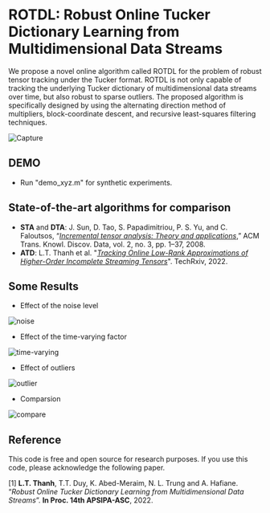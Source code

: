 # ROTDL: Robust Online Tucker Dictionary Learning from Multidimensional Data Streams

We propose a novel online algorithm called ROTDL for the problem of robust tensor tracking under the Tucker format.
ROTDL is not only capable of tracking the underlying Tucker dictionary of multidimensional data streams over time, but also
robust to sparse outliers. The proposed algorithm is specifically designed by using the alternating direction method of multipliers,
block-coordinate descent, and recursive least-squares filtering techniques. 

![Capture](https://user-images.githubusercontent.com/26319211/189215479-bfdf8c3b-3dad-455d-a818-e915f3831189.PNG)



## DEMO

+ Run "demo_xyz.m" for synthetic experiments.


## State-of-the-art algorithms for comparison

+ **STA** and **DTA**: J. Sun, D. Tao, S. Papadimitriou, P. S. Yu, and C. Faloutsos, “[*Incremental
tensor analysis: Theory and applications*](https://dl.acm.org/doi/10.1145/1409620.1409621),” ACM Trans. Knowl. Discov. Data, vol. 2, no. 3, pp. 1–37, 2008.
+ **ATD**: L.T. Thanh et al. "[*Tracking Online Low-Rank Approximations of Higher-Order Incomplete Streaming Tensors*](https://www.techrxiv.org/articles/preprint/Tracking_Online_Low-Rank_Approximations_of_Higher-Order_Incomplete_Streaming_Tensors/19704034)". TechRxiv, 2022.


## Some Results

+ Effect of the noise level

![noise](https://user-images.githubusercontent.com/26319211/189215151-6aa1d295-ff49-44c2-ad1b-3d9acf6f0b3a.PNG)

+ Effect of the time-varying factor

![time-varying](https://user-images.githubusercontent.com/26319211/189215180-9ac4f82a-c375-4afb-a92e-fe424f14a1f3.PNG)


+ Effect of outliers

![outlier](https://user-images.githubusercontent.com/26319211/189215193-5e04a659-6090-47f8-9b1c-f99ae5c46002.PNG)

+ Comparsion

![compare](https://user-images.githubusercontent.com/26319211/189214710-ad640fd5-0510-4c97-9e0f-452a29f17843.PNG)


## Reference

This code is free and open source for research purposes. If you use this code, please acknowledge the following paper.

[1] **L.T. Thanh**, T.T. Duy, K. Abed-Meraim, N. L. Trung and A. Hafiane. “*Robust Online Tucker Dictionary Learning from Multidimensional Data Streams*”. **In Proc. 14th APSIPA-ASC**, 2022. 



